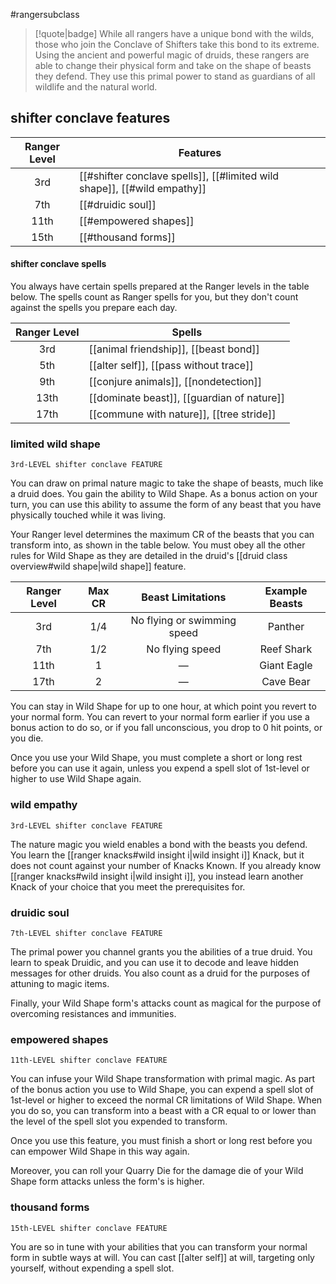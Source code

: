 #rangersubclass

> [!quote|badge] 
> While all rangers have a unique bond with the wilds, those who join the Conclave of Shifters take this bond to its extreme. Using the ancient and powerful magic of druids, these rangers are able to change their physical form and take on the shape of beasts they defend. They use this primal power to stand as guardians of all wildlife and the natural world.
## shifter conclave features
| **Ranger Level** | **Features**                                                             |
| :--------------: | ------------------------------------------------------------------------ |
|       3rd        | [[#shifter conclave spells]], [[#limited wild shape]], [[#wild empathy]] |
|       7th        | [[#druidic soul]]                                                        |
|       11th       | [[#empowered shapes]]                                                    |
|       15th       | [[#thousand forms]]                                                      |
#### shifter conclave spells
You always have certain spells prepared at the Ranger levels in the table below. The spells count as Ranger spells for you, but they don't count against the spells you prepare each day.

| **Ranger Level** | **Spells**                                 |
| :--------------: | ------------------------------------------ |
|       3rd        | [[animal friendship]], [[beast bond]]      |
|       5th        | [[alter self]], [[pass without trace]]     |
|       9th        | [[conjure animals]], [[nondetection]]      |
|       13th       | [[dominate beast]], [[guardian of nature]] |
|       17th       | [[commune with nature]], [[tree stride]]   |

### limited wild shape
`3rd-LEVEL shifter conclave FEATURE`

You can draw on primal nature magic to take the shape of beasts, much like a druid does. You gain the ability to Wild Shape. As a bonus action on your turn, you can use this ability to assume the form of any beast that you have physically touched while it was living.

Your Ranger level determines the maximum CR of the beasts that you can transform into, as shown in the table below. You must obey all the other rules for Wild Shape as they are detailed in the druid's [[druid class overview#wild shape|wild shape]] feature.

| **Ranger Level** | **Max CR** |    **Beast Limitations**    | **Example Beasts** |
| :--------------: | :--------: | :-------------------------: | :----------------: |
|       3rd        |    1/4     | No flying or swimming speed |      Panther       |
|       7th        |    1/2     |       No flying speed       |     Reef Shark     |
|       11th       |     1      |              —              |    Giant Eagle     |
|       17th       |     2      |              —              |     Cave Bear      |
You can stay in Wild Shape for up to one hour, at which point you revert to your normal form. You can revert to your normal form earlier if you use a bonus action to do so, or if you fall unconscious, you drop to 0 hit points, or you die.

Once you use your Wild Shape, you must complete a short or long rest before you can use it again, unless you expend a spell slot of 1st-level or higher to use Wild Shape again.
### wild empathy
`3rd-LEVEL shifter conclave FEATURE`

The nature magic you wield enables a bond with the beasts you defend. You learn the [[ranger knacks#wild insight i|wild insight i]] Knack, but it does not count against your number of Knacks Known. If you already know [[ranger knacks#wild insight i|wild insight i]], you instead learn another Knack of your choice that you meet the prerequisites for.
### druidic soul
`7th-LEVEL shifter conclave FEATURE`

The primal power you channel grants you the abilities of a true druid. You learn to speak Druidic, and you can use it to decode and leave hidden messages for other druids. You also count as a druid for the purposes of attuning to magic items.

Finally, your Wild Shape form's attacks count as magical for the purpose of overcoming resistances and immunities.
### empowered shapes
`11th-LEVEL shifter conclave FEATURE`

You can infuse your Wild Shape transformation with primal magic. As part of the bonus action you use to Wild Shape, you can expend a spell slot of 1st-level or higher to exceed the normal CR limitations of Wild Shape. When you do so, you can transform into a beast with a CR equal to or lower than the level of the spell slot you expended to transform.

Once you use this feature, you must finish a short or long rest before you can empower Wild Shape in this way again.

Moreover, you can roll your Quarry Die for the damage die of your Wild Shape form attacks unless the form's is higher.
### thousand forms
`15th-LEVEL shifter conclave FEATURE`

You are so in tune with your abilities that you can transform your normal form in subtle ways at will. You can cast [[alter self]] at will, targeting only yourself, without expending a spell slot.
